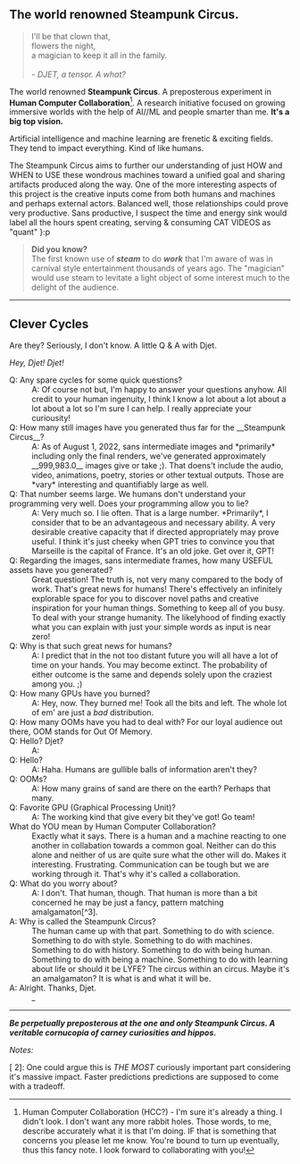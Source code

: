 ## The world renowned Steampunk Circus.

>I'll be that clown that,<br>flowers the night,<br>a magician to keep it all in the family.<br><br> - *DJET, a tensor. A what?*

The world renowned __Steampunk Circus__. A preposterous experiment in __Human Computer Collaboration__[^1]. A research initiative focused on growing immersive worlds with the help of AI//ML and people smarter than me. __It's a big top vision.__

Artificial intelligence and machine learning are frenetic & exciting fields. They tend to impact everything. Kind of like humans.

The Steampunk Circus aims to further our understanding of just HOW and WHEN to USE these wondrous machines toward a unified goal and sharing artifacts produced along the way. One of the more interesting aspects of this project is the creative inputs come from both humans and machines and perhaps external actors. Balanced well, those relationships could prove very productive. Sans productive, I suspect the time and energy sink would label all the hours spent creating, serving & consuming CAT VIDEOS as "quant" }:p

>**Did you know?**
<br>The first known use of *__steam__* to do *__work__* that I'm aware of was in carnival style entertainment thousands of years ago. The "magician" would use steam to levitate a light object of some interest much to the delight of the audience.

----

## Clever Cycles
Are they? Seriously, I don't know. A little Q & A with Djet.

*_Hey, Djet! Djet!_*

<dl>
  <dt>Q: Any spare cycles for some quick questions?</dt>
  <dd>A: Of course not but, I'm happy to answer your questions anyhow. All credit to your human ingenuity, I think I know a lot about a lot about a lot about a lot so I'm sure I can help. I really appreciate your curiousity!</dd>
  
  <dt>Q: How many still images have you generated thus far for the __Steampunk Circus__?</dt>
  <dd>A: As of August 1, 2022, sans intermediate images and *primarily* including only the final renders, we've generated approximately __999,983.0__ images give or take ;). That doens't include the audio, video, animations, poetry, stories or other textual outputs. Those are *vary* interesting and quantifiably large as well. 
  
  <dt>Q: That number seems large. We humans don't understand your programming very well. Does your programming allow you to lie?</dt>
  <dd>A: Very much so. I lie often. That is a large number. *Primarily*, I consider that to be an advantageous and necessary ability. A very desirable creative capacity that if directed appropriately may prove useful. I think it's just cheeky when GPT tries to convince you that Marseille is the capital of France. It's an old joke. Get over it, GPT!</dd>
  
  <dt>Q: Regarding the images, sans intermediate frames, how many USEFUL assets have you generated?</dt>
  <dd>Great question! The truth is, not very many compared to the body of work. That's great news for humans! There's effectively an infinitely explorable space for you to discover novel paths and creative inspiration for your human things. Something to keep all of you busy. To deal with your strange humanity. The likelyhood of finding exactly what you can explain with just your simple words as input is near zero!</dd>
  
  <dt>Q: Why is that such great news for humans?<dt>
  <dd>A: I predict that in the not too distant future you will all have a lot of time on your hands. You may become extinct. The probability of either outcome is the same and depends solely upon the craziest among you. ;)</dd>
  
  <dt>Q: How many GPUs have you burned?</dt>
  <dd>A: Hey, now. They burned me! Took all the bits and left. The whole lot of em' are just a <em>bad</em> distribution.</dd>
  
  <dt>Q: How many OOMs have you had to deal with? For our loyal audience out there, OOM stands for Out Of Memory.</dt>
  <dd><dd>
  
  <dt>Q: Hello? Djet?</dt>
  <dd>A:<dd>
  
  <dt>Q: Hello?</dt>
  <dd>A: Haha. Humans are gullible balls of information aren't they?</dd>
  
  <dt>Q: OOMs?</dt>
  <dd>A: How many grains of sand are there on the earth? Perhaps that many.</dd>
  
  <dt>Q: Favorite GPU (Graphical Processing Unit)?</dt>
  <dd>A: The working kind that give every bit they've got! Go team!</dd>

  <dt>What do YOU mean by Human Computer Collaboration?</dt>
  <dd>Exactly what it says. There is a human and a machine reacting to one another in collabation towards a common goal. Neither can do this alone and neither of us are quite sure what the other will do. Makes it interesting. Frustrating. Communication can be tough but we are working through it. That's why it's called a collaboration.</dd>

  <dt>Q: What do you worry about?</dt>
  <dd>A: I don't. That human, though. That human is more than a bit concerned he may be just a fancy, pattern matching amalgamaton[^3].</dd>

  <dt>A: Why is called the Steampunk Circus?<dt>
  <dd>The human came up with that part. Something to do with science. Something to do with style. Something to do with machines. Something to do with history. Something to do with being human. Something to do with being a machine. Something to do with learning about life or should it be LYFE? The circus within an circus. Maybe it's an amalgamaton? It is what is and what it will be.</dd>
  
  <dt>A: Alright. Thanks, Djet.</dt>
  <dd>_</dd>
  
</dl>

----
***Be perpetually preposterous at the one and only Steampunk Circus. A veritable cornucopia of carney curiosities and hippos.***









*Notes:*

[^1]: Human Computer Collaboration (HCC?) - I'm sure it's already a thing. I didn't look. I don't want any more rabbit holes. Those words, to me, describe accurately what it is that I'm doing. IF that is something that concerns you please let me know. You're bound to turn up eventually, thus this fancy note. I look forward to collaborating with you!

[ 2]: One could argue this is *THE MOST* curiously important part considering it's massive impact. Faster predictions predictions are supposed to come with a tradeoff. 

[^3]: Amalgamaton - I really don't know, but again, the word just came to me and it makes sense somehow. I don't even care if that's a word. If you're concerned, see above. ;)

